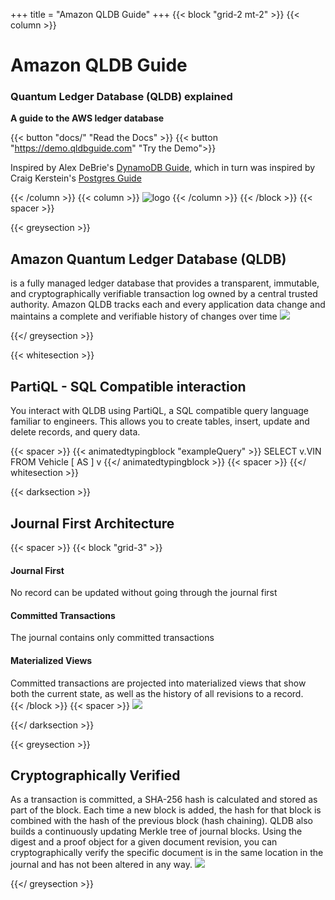 +++
title = "Amazon QLDB Guide"
+++
{{< block "grid-2 mt-2" >}}
{{< column >}}
# Amazon QLDB Guide

### Quantum Ledger Database (QLDB) explained

**A guide to the AWS ledger database**

{{< button "docs/" "Read the Docs" >}} {{< button "https://demo.qldbguide.com" "Try the Demo">}}

Inspired by Alex DeBrie's [DynamoDB Guide](https://www.dynamodbguide.com/), which in turn was inspired by Craig Kerstein's [Postgres Guide](http://postgresguide.com/)

{{< /column >}}
{{< column >}}
![logo](/images/QLDB-Guide.svg)
{{< /column >}}
{{< /block >}}
{{< spacer >}}

{{< greysection >}}
<h2>Amazon Quantum Ledger Database (QLDB)</h2>
is a fully managed ledger database that provides a transparent, immutable, and cryptographically verifiable transaction log 
owned by a central trusted authority. Amazon QLDB tracks each and every application data change and maintains a complete 
and verifiable history of changes over time

<img src="/images/QLDB-overview.svg" />

{{</ greysection >}}

{{< whitesection >}}

<h2>PartiQL - SQL Compatible interaction</h2>
You interact with QLDB using PartiQL, a SQL compatible query language familiar to engineers. This allows you to create
tables, insert, update and delete records, and query data.

{{< spacer >}}
{{< animatedtypingblock "exampleQuery" >}}
SELECT v.VIN FROM Vehicle [ AS ] v
{{</ animatedtypingblock >}}
{{< spacer >}}
{{</ whitesection >}}




{{< darksection >}}
<h2>Journal First Architecture</h2>
{{< spacer >}}
{{< block "grid-3" >}}
<div id="no2" class="code">
<h4>Journal First</h4>
No record can be updated without going through the journal first
</div>

<div id="no3" class="code">
<h4>Committed Transactions</h4>
The journal contains only committed transactions
</div>

<div id="no4" class="code">
<h4>Materialized Views</h4>
Committed transactions are projected into materialized views that show both the current state, as well as the history of all revisions to a record.
</div>
{{< /block >}}
{{< spacer >}}
<img src="/images/journal-first.png" /> 

{{</ darksection >}}


{{< greysection >}}
<h2>Cryptographically Verified</h2>
As a transaction is committed, a SHA-256 hash is calculated and stored as part of the block. Each time a new block is 
added, the hash for that block is combined with the hash of the previous block (hash chaining). QLDB also builds a
continuously updating Merkle tree of journal blocks. Using the digest and a proof object for a given document revision,
you can cryptographically verify the specific document is in the same location in the journal and has not been altered
in any way.

<img src="/images/QLDB-Crypto.svg" /> 

{{</ greysection >}}